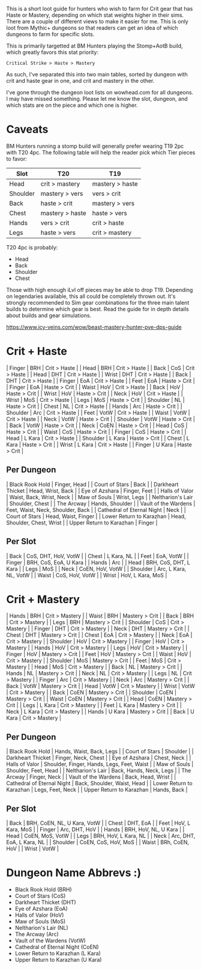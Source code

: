 This is a short loot guide for hunters who wish to farm for Crit gear
that has Haste or Mastery, depending on which stat weights higher in
their sims. There are a couple of different views to make it easier
for me. This is only loot from Mythic+ dungeons so that readers can
get an idea of which dungeons to farm for specific slots.

This is primarily targetted at BM Hunters playing the Stomp+AotB
build, which greatly favors this stat priority:

```
Critical Strike > Haste > Mastery
```

As such, I've separated this into two main tables, sorted by dungeon
with crit and haste gear in one, and crit and mastery in the other.

I've gone through the dungeon loot lists on wowhead.com for all
dungeons. I may have missed something. Please let me know the slot,
dungeon, and which stats are on the piece and which one is higher.


# Caveats

BM Hunters running a stomp build will generally prefer wearing T19 2pc
with T20 4pc. The following table will help the reader pick which Tier
pieces to favor:

| Slot     | T20             | T19             |
|----------|-----------------|-----------------|
| Head     | crit > mastery  | mastery > haste |
| Shoulder | mastery > vers  | vers > crit     |
| Back     | haste > crit    | mastery > vers  |
| Chest    | mastery > haste | haste > vers    |
| Hands    | vers > crit     | crit > haste    |
| Legs     | haste > vers    | crit > mastery  |

T20 4pc is probably:

- Head
- Back
- Shoulder
- Chest

Those with high enough iLvl off pieces may be able to drop T19.
Depending on legendaries available, this all could be completely
thrown out. It's strongly recommended to Sim gear combinations for the
three main talent builds to determine which gear is best. Read the
guide for in depth details about builds and gear simulations.

https://www.icy-veins.com/wow/beast-mastery-hunter-pve-dps-guide

# Crit + Haste

| Finger   | BRH    | Crit > Haste |
| Head     | BRH    | Crit > Haste |
| Back     | CoS    | Crit > Haste |
| Head     | DHT    | Crit > Haste |
| Wrist    | DHT    | Crit > Haste |
| Back     | DHT    | Crit > Haste |
| Finger   | EoA    | Crit > Haste |
| Feet     | EoA    | Haste > Crit |
| Finger   | EoA    | Haste > Crit |
| Waist    | HoV    | Crit > Haste |
| Back     | HoV    | Haste > Crit |
| Wrist    | HoV    | Haste > Crit |
| Neck     | HoV    | Crit > Haste |
| Wrist    | MoS    | Crit > Haste |
| Legs     | MoS    | Haste > Crit |
| Shoulder | NL     | Haste > Crit |
| Chest    | NL     | Crit > Haste |
| Hands    | Arc    | Haste > Crit |
| Shoulder | Arc    | Crit > Haste |
| Feet     | VotW   | Crit > Haste |
| Waist    | VotW   | Crit > Haste |
| Neck     | VotW   | Haste > Crit |
| Shoulder | VotW   | Haste > Crit |
| Back     | VotW   | Haste > Crit |
| Neck     | CoEN   | Haste > Crit |
| Head     | CoS    | Haste > Crit |
| Waist    | CoS    | Haste > Crit |
| Finger   | CoS    | Haste > Crit |
| Head     | L Kara | Crit > Haste |
| Shoulder | L Kara | Haste > Crit |
| Chest    | L Kara | Haste > Crit |
| Wrist    | L Kara | Crit > Haste |
| Finger   | U Kara | Haste > Crit |

## Per Dungeon

| Black Rook Hold            | Finger, Head                      |
| Court of Stars             | Back                              |
| Darkheart Thicket          | Head, Wrist, Back                 |
| Eye of Azshara             | Finger, Feet                      |
| Halls of Valor             | Waist, Back, Wrist, Neck          |
| Maw of Souls               | Wrist, Legs                       |
| Neltharion's Lair          | Shoulder, Chest                   |
| The Arcway                 | Hands, Shoulder                   |
| Vault of the Wardens       | Feet, Waist, Neck, Shoulder, Back |
| Cathedral of Eternal Night | Neck                              |
| Court of Stars             | Head, Waist, Finger               |
| Lower Return to Karazhan   | Head, Shoulder, Chest, Wrist      |
| Upper Return to Karazhan   | Finger                            |

## Per Slot

| Back     | CoS, DHT, HoV, VotW   |
| Chest    | L Kara, NL            |
| Feet     | EoA, VotW             |
| Finger   | BRH, CoS, EoA, U Kara |
| Hands    | Arc                   |
| Head     | BRH, CoS, DHT, L Kara |
| Legs     | MoS                   |
| Neck     | CoEN, HoV, VotW       |
| Shoulder | Arc, L Kara, NL, VotW |
| Waist    | CoS, HoV, VotW        |
| Wrist    | HoV, L Kara, MoS      |

# Crit + Mastery

| Hands    | BRH    | Crit > Mastery |
| Waist    | BRH    | Mastery > Crit |
| Back     | BRH    | Crit > Mastery |
| Legs     | BRH    | Mastery > Crit |
| Shoulder | CoS    | Crit > Mastery |
| Finger   | DHT    | Crit > Mastery |
| Neck     | DHT    | Mastery > Crit |
| Chest    | DHT    | Mastery > Crit |
| Chest    | EoA    | Crit > Mastery |
| Neck     | EoA    | Crit > Mastery |
| Shoulder | HoV    | Crit > Mastery |
| Finger   | HoV    | Crit > Mastery |
| Hands    | HoV    | Crit > Mastery |
| Legs     | HoV    | Crit > Mastery |
| Finger   | HoV    | Mastery > Crit |
| Feet     | HoV    | Mastery > Crit |
| Waist    | HoV    | Crit > Mastery |
| Shoulder | MoS    | Mastery > Crit |
| Feet     | MoS    | Crit > Mastery |
| Head     | MoS    | Crit > Mastery |
| Back     | NL     | Mastery > Crit |
| Hands    | NL     | Mastery > Crit |
| Neck     | NL     | Crit > Mastery |
| Legs     | NL     | Crit > Mastery |
| Finger   | Arc    | Crit > Mastery |
| Neck     | Arc    | Mastery > Crit |
| Back     | VotW   | Mastery > Crit |
| Head     | VotW   | Crit > Mastery |
| Wrist    | VotW   | Crit > Mastery |
| Back     | CoEN   | Mastery > Crit |
| Shoulder | CoEN   | Mastery > Crit |
| Waist    | CoEN   | Mastery > Crit |
| Head     | CoEN   | Mastery > Crit |
| Legs     | L Kara | Crit > Mastery |
| Feet     | L Kara | Mastery > Crit |
| Neck     | L Kara | Crit > Mastery |
| Hands    | U Kara | Mastery > Crit |
| Back     | U Kara | Crit > Mastery |

## Per Dungeon

| Black Rook Hold            | Hands, Waist, Back, Legs                   |
| Court of Stars             | Shoulder                                   |
| Darkheart Thicket          | Finger, Neck, Chest                        |
| Eye of Azshara             | Chest, Neck                                |
| Halls of Valor             | Shoulder, Finger, Hands, Legs, Feet, Waist |
| Maw of Souls               | Shoulder, Feet, Head                       |
| Neltharion's Lair          | Back, Hands, Neck, Legs                    |
| The Arcway                 | Finger, Neck                               |
| Vault of the Wardens       | Back, Head, Wrist                          |
| Cathedral of Eternal Night | Back, Shoulder, Waist, Head                |
| Lower Return to Karazhan   | Legs, Feet, Neck                           |
| Upper Return to Karazhan   | Hands, Back                                |

## Per Slot

| Back     | BRH, CoEN, NL, U Kara, VotW |
| Chest    | DHT, EoA                    |
| Feet     | HoV, L Kara, MoS            |
| Finger   | Arc, DHT, HoV               |
| Hands    | BRH, HoV, NL, U Kara        |
| Head     | CoEN, MoS, VotW             |
| Legs     | BRH, HoV, L Kara, NL        |
| Neck     | Arc, DHT, EoA, L Kara, NL   |
| Shoulder | CoEN, CoS, HoV, MoS         |
| Waist    | BRh, CoEN, HoV              |
| Wrist    | VotW                        |

# Dungeon Name Abbrevs :)

- Black Rook Hold (BRH)
- Court of Stars (CoS)
- Darkheart Thicket (DHT)
- Eye of Azshara (EoA)
- Halls of Valor (HoV)
- Maw of Souls (MoS)
- Neltharion's Lair (NL)
- The Arcway (Arc)
- Vault of the Wardens (VotW)
- Cathedral of Eternal Night (CoEN)
- Lower Return to Karazhan (L Kara)
- Upper Return to Karazhan (U Kara)

